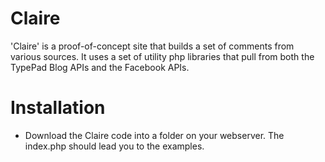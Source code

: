 # Claire
'Claire' is a proof-of-concept site that builds a set of comments from various sources.  It uses a set of utility php libraries that pull from both the TypePad Blog APIs and the Facebook APIs.

# Installation
* Download the Claire code into a folder on your webserver.  The index.php should lead you to the examples.

